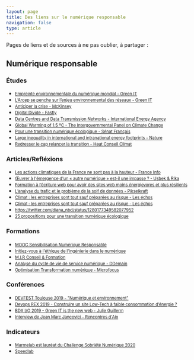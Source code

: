 ```yaml
---
layout: page
title: Des liens sur le numérique responsable
navigation: false
type: article
---
```


<style>
ul a {
  font-size: 80%;
}
</style>

Pages de liens et de sources à ne pas oublier, à partager :

## Numérique responsable

### Études

-   [Empreinte environnementale du numérique mondial - Green IT](https://www.greenit.fr/etude-empreinte-environnementale-du-numerique-mondial/)
-   [L’Arcep se penche sur l’enjeu environnemental des réseaux - Green IT](https://www.greenit.fr/2020/07/07/larcep-se-penche-sur-lenjeu-environnemental-des-reseaux/)
-   [Anticiper la crise - McKinsey](https://www.mckinsey.com/fr/~/media/McKinsey/Locations/Europe%20and%20Middle%20East/France/Our%20Insights/Anticiper%20la%20crise%20dapres/Anticiper-la-crise.pdf)
-   [Digital Divide - Fastly](https://www.fastly.com/blog/digital-divide)
-   [Data Centres and Data Transmission Networks - International Energy Agency](https://www.iea.org/reports/data-centres-and-data-transmission-networks)
-   [Global Warming of 1.5 ºC - The Intergovernmental Panel on Climate Change](https://www.ipcc.ch/sr15/)
-   [Pour une transition numérique écologique - Sénat Français](http://www.senat.fr/fileadmin/Fichiers/Images/redaction_multimedia/2020/2020-Documents_pdf/20200624_Conf_presse_Dev_Dur/20200624_Conf_Dev_Dur_Synthese_du_rapport.pdf)
-   [Large inequality in international and intranational energy footprints - Nature](https://www.nature.com/articles/s41560-020-0579-8)
-   [Redresser le cap relancer la transition - Haut Conseil Climat](https://www.hautconseilclimat.fr/publications/rapport-annuel-2020/)

### Articles/Refléxions

-   [Les actions climatiques de la France ne sont pas à la hauteur - France Info](https://www.francetvinfo.fr/economie/emploi/metiers/agriculture/rechauffement-les-actions-climatiques-de-la-france-ne-sont-pas-a-la-hauteur-des-enjeux-ni-des-objectifs-qu-elle-s-est-donne-denonce-le-haut-conseil-pour-le-climat_4037945.html)
-   [Œuvrer à l'émergence d'un « autre numérique » est-il une impasse ? - Usbek & Rika](https://usbeketrica.com/article/oeuvrer-emergence-autre-numerique-est-il-impasse)
-   [Formation à l’écriture web pour avoir des sites web moins énergievores et plus résilients](https://contribuez.conventioncitoyennepourleclimat.fr/processes/travailler-produire/f/11/proposals/772)
-   [L’analyse du trafic et le problème de la soif de données - Pikselkraft](https://www.pikselkraft.com/blog/repenser-nos-echanges-avec-les-utilisateurs-le-cafe-du-web/)
-   [Climat : les entreprises sont tout sauf préparées au risque - Les échos](https://business-lesechos-fr.cdn.ampproject.org/c/s/business.lesechos.fr/amp/07/338707.php)
-   [Climat : les entreprises sont tout sauf préparées au risque - Les échos](https://business-lesechos-fr.cdn.ampproject.org/c/s/business.lesechos.fr/amp/07/338707.php)
-   <https://twitter.com/diana_nbd/status/1280177349582077952>
-   [25 propositions pour une transition numérique écologique](https://www.senat.fr/fileadmin/Fichiers/Images/redaction_multimedia/2020/2020-Documents_pdf/20200624_Conf_presse_Dev_Dur/20200624_Conf_Dev_Dur_Infographie.pdf)

### Formations

-   [MOOC Sensibilisation Numérique Responsable](https://institutnr.org/mooc-sensibilisation-numerique-responsable)
-   [Initiez-vous à l'éthique de l'ingénierie dans le numérique](https://openclassrooms.com/fr/courses/6112876-initiez-vous-a-lethique-de-lingenierie-dans-le-numerique)
-   [M.I.R Conseil & Formation](https://www.mir-cf.com/formations)
-   [Analyse du cycle de vie de service numérique - DDemain](https://ddemain.com/formation/)
-   [Optimisation Transformation numérique - Microfocus](https://www.microfocus.com/fr-fr/home)

### Conférences

-   [DEVFEST Toulouse 2019 - "Numérique et environnement"](https://www.youtube.com/watch?v=jA8aHSMZ_DI)
-   [Devops REX 2019 - Construire un site Low-Tech à faible consommation d’énergie ?](https://www.youtube.com/watch?v=C2Xr_R6D6MY)
-   [BDX I/O 2019 - Green IT is the new web - Julie Guillerm](https://www.youtube.com/watch?v=SWVCmYGmTsE)
-   [Interview de Jean Marc Jancovici - Rencontres d'Aix](https://www.youtube.com/watch?v=ZsMSF0l9kyM)

### Indicateurs

-   [Marmelab est lauréat du Challenge Sobriété Numérique 2020](https://marmelab.com/blog/2020/06/22/sobriete-numerique.html)
-   [Speedlab](https://www.browserstack.com/speedlab)
